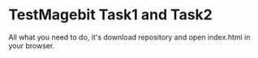 # TestMagebit Task1 and Task2

All what you need to do, it's download repository and open index.html in your browser.
